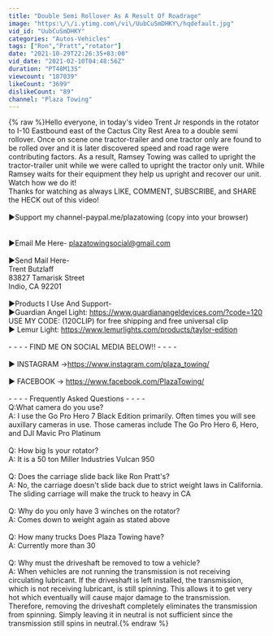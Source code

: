 ```yaml
---
title: "Double Semi Rollover As A Result Of Roadrage"
image: "https:\/\/i.ytimg.com\/vi\/UubCuSmDHKY\/hqdefault.jpg"
vid_id: "UubCuSmDHKY"
categories: "Autos-Vehicles"
tags: ["Ron","Pratt","rotator"]
date: "2021-10-29T22:26:35+03:00"
vid_date: "2021-02-10T04:48:56Z"
duration: "PT48M13S"
viewcount: "187039"
likeCount: "3699"
dislikeCount: "89"
channel: "Plaza Towing"
---
```

{% raw %}Hello everyone, in today's video Trent Jr responds in the rotator to I-10 Eastbound east of the Cactus City Rest Area to a double semi rollover. Once on scene one tractor-trailer and one tractor only are found to be rolled over and it is later discovered speed and road rage were contributing factors. As a result, Ramsey Towing was called to upright the tractor-trailer unit while we were called to upright the tractor only unit. While Ramsey waits for their equipment they help us upright and recover our unit. Watch how we do it!<br />Thanks for watching as always LIKE, COMMENT, SUBSCRIBE, and SHARE the HECK out of this video!<br /><br />►Support my channel-paypal.me/plazatowing    (copy into your browser)<br /><br /><br />►Email Me Here- plazatowingsocial@gmail.com<br /><br />►Send Mail Here-<br />Trent Butzlaff<br />83827 Tamarisk Street<br /> Indio, CA 92201<br /><br />►Products I Use And Support- <br />     ►Guardian Angel Light:  <a rel="nofollow" target="blank" href="https://www.guardianangeldevices.com/?code=120">https://www.guardianangeldevices.com/?code=120</a><br />USE MY CODE: (120CLIP) for free shipping and free universal clip<br />     ► Lemur Light: <a rel="nofollow" target="blank" href="https://www.lemurlights.com/products/taylor-edition">https://www.lemurlights.com/products/taylor-edition</a><br /><br />- - - - FIND ME ON SOCIAL MEDIA BELOW!! - - - -<br /><br />► INSTAGRAM →<a rel="nofollow" target="blank" href="https://www.instagram.com/plaza_towing/">https://www.instagram.com/plaza_towing/</a><br /><br />► FACEBOOK → <a rel="nofollow" target="blank" href="https://www.facebook.com/PlazaTowing/">https://www.facebook.com/PlazaTowing/</a><br /><br />- - - - Frequently Asked Questions - - - -<br />Q:What camera do you use?<br />A: I use the Go Pro Hero 7 Black Edition primarily. Often times you will see auxillary cameras in use. Those cameras include The Go Pro Hero 6, Hero, and DJI Mavic Pro Platinum <br /><br />Q: How big Is your rotator?<br />A: It is a 50 ton Miller Industries Vulcan 950<br /><br />Q: Does the carriage slide back like Ron Pratt's?<br />A: No, the carriage doesn't slide back due to strict weight laws in California. The sliding carriage will make the truck to heavy in CA<br /><br />Q: Why do you only have 3 winches on the rotator?<br />A: Comes down to weight again as stated above<br /><br />Q: How many trucks Does Plaza Towing have?<br />A: Currently more than 30<br /><br />Q: Why must the driveshaft be removed to tow a vehicle?<br />A: When vehicles are not running the transmission is not receiving circulating lubricant. If the driveshaft is left installed, the transmission, which is not receiving lubricant, is still spinning. This allows it to get very hot which eventually will cause major damage to the transmission. Therefore, removing the driveshaft completely eliminates the transmission from spinning. Simply leaving it in neutral is not sufficient since the transmission still spins in neutral.{% endraw %}
